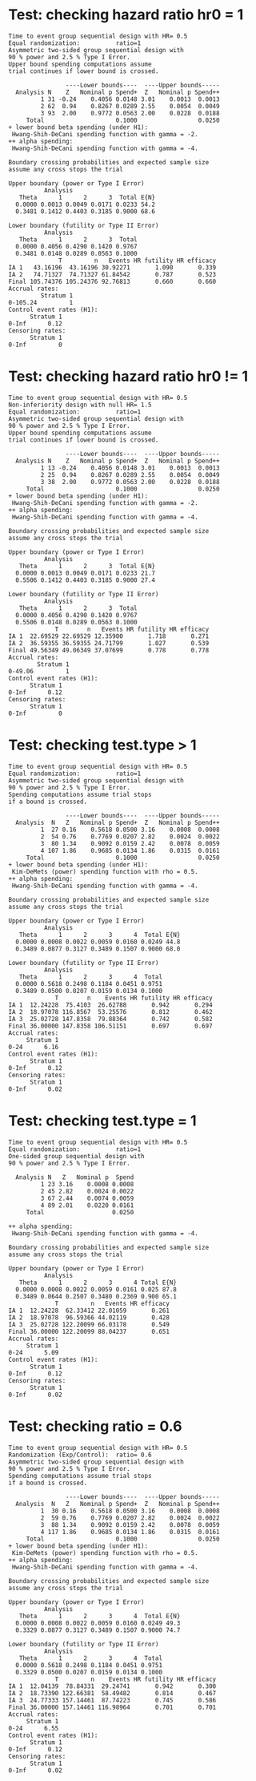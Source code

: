 # Test: checking hazard ratio hr0 = 1

    Time to event group sequential design with HR= 0.5 
    Equal randomization:          ratio=1
    Asymmetric two-sided group sequential design with
    90 % power and 2.5 % Type I Error.
    Upper bound spending computations assume
    trial continues if lower bound is crossed.
    
                    ----Lower bounds----  ----Upper bounds-----
      Analysis N    Z   Nominal p Spend+  Z   Nominal p Spend++
             1 31 -0.24    0.4056 0.0148 3.01    0.0013  0.0013
             2 62  0.94    0.8267 0.0289 2.55    0.0054  0.0049
             3 93  2.00    0.9772 0.0563 2.00    0.0228  0.0188
         Total                    0.1000                 0.0250 
    + lower bound beta spending (under H1):
     Hwang-Shih-DeCani spending function with gamma = -2.
    ++ alpha spending:
     Hwang-Shih-DeCani spending function with gamma = -4.
    
    Boundary crossing probabilities and expected sample size
    assume any cross stops the trial
    
    Upper boundary (power or Type I Error)
              Analysis
       Theta      1      2      3  Total E{N}
      0.0000 0.0013 0.0049 0.0171 0.0233 54.2
      0.3481 0.1412 0.4403 0.3185 0.9000 68.6
    
    Lower boundary (futility or Type II Error)
              Analysis
       Theta      1      2      3  Total
      0.0000 0.4056 0.4290 0.1420 0.9767
      0.3481 0.0148 0.0289 0.0563 0.1000
                  T         n   Events HR futility HR efficacy
    IA 1   43.16196  43.16196 30.92271       1.090       0.339
    IA 2   74.71327  74.71327 61.84542       0.787       0.523
    Final 105.74376 105.24376 92.76813       0.660       0.660
    Accrual rates:
             Stratum 1
    0-105.24         1
    Control event rates (H1):
          Stratum 1
    0-Inf      0.12
    Censoring rates:
          Stratum 1
    0-Inf         0

# Test: checking hazard ratio hr0 != 1

    Time to event group sequential design with HR= 0.5 
    Non-inferiority design with null HR= 1.5 
    Equal randomization:          ratio=1
    Asymmetric two-sided group sequential design with
    90 % power and 2.5 % Type I Error.
    Upper bound spending computations assume
    trial continues if lower bound is crossed.
    
                    ----Lower bounds----  ----Upper bounds-----
      Analysis N    Z   Nominal p Spend+  Z   Nominal p Spend++
             1 13 -0.24    0.4056 0.0148 3.01    0.0013  0.0013
             2 25  0.94    0.8267 0.0289 2.55    0.0054  0.0049
             3 38  2.00    0.9772 0.0563 2.00    0.0228  0.0188
         Total                    0.1000                 0.0250 
    + lower bound beta spending (under H1):
     Hwang-Shih-DeCani spending function with gamma = -2.
    ++ alpha spending:
     Hwang-Shih-DeCani spending function with gamma = -4.
    
    Boundary crossing probabilities and expected sample size
    assume any cross stops the trial
    
    Upper boundary (power or Type I Error)
              Analysis
       Theta      1      2      3  Total E{N}
      0.0000 0.0013 0.0049 0.0171 0.0233 21.7
      0.5506 0.1412 0.4403 0.3185 0.9000 27.4
    
    Lower boundary (futility or Type II Error)
              Analysis
       Theta      1      2      3  Total
      0.0000 0.4056 0.4290 0.1420 0.9767
      0.5506 0.0148 0.0289 0.0563 0.1000
                 T        n   Events HR futility HR efficacy
    IA 1  22.69529 22.69529 12.35900       1.718       0.271
    IA 2  36.59355 36.59355 24.71799       1.027       0.539
    Final 49.56349 49.06349 37.07699       0.778       0.778
    Accrual rates:
            Stratum 1
    0-49.06         1
    Control event rates (H1):
          Stratum 1
    0-Inf      0.12
    Censoring rates:
          Stratum 1
    0-Inf         0

# Test: checking test.type > 1

    Time to event group sequential design with HR= 0.5 
    Equal randomization:          ratio=1
    Asymmetric two-sided group sequential design with
    90 % power and 2.5 % Type I Error.
    Spending computations assume trial stops
    if a bound is crossed.
    
                    ----Lower bounds----  ----Upper bounds-----
      Analysis  N   Z   Nominal p Spend+  Z   Nominal p Spend++
             1  27 0.16    0.5618 0.0500 3.16    0.0008  0.0008
             2  54 0.76    0.7769 0.0207 2.82    0.0024  0.0022
             3  80 1.34    0.9092 0.0159 2.42    0.0078  0.0059
             4 107 1.86    0.9685 0.0134 1.86    0.0315  0.0161
         Total                    0.1000                 0.0250 
    + lower bound beta spending (under H1):
     Kim-DeMets (power) spending function with rho = 0.5.
    ++ alpha spending:
     Hwang-Shih-DeCani spending function with gamma = -4.
    
    Boundary crossing probabilities and expected sample size
    assume any cross stops the trial
    
    Upper boundary (power or Type I Error)
              Analysis
       Theta      1      2      3      4  Total E{N}
      0.0000 0.0008 0.0022 0.0059 0.0160 0.0249 44.8
      0.3489 0.0877 0.3127 0.3489 0.1507 0.9000 68.0
    
    Lower boundary (futility or Type II Error)
              Analysis
       Theta      1      2      3      4  Total
      0.0000 0.5618 0.2498 0.1184 0.0451 0.9751
      0.3489 0.0500 0.0207 0.0159 0.0134 0.1000
                 T        n    Events HR futility HR efficacy
    IA 1  12.24228  75.4103  26.62788       0.942       0.294
    IA 2  18.97078 116.8567  53.25576       0.812       0.462
    IA 3  25.02728 147.8358  79.88364       0.742       0.582
    Final 36.00000 147.8358 106.51151       0.697       0.697
    Accrual rates:
         Stratum 1
    0-24      6.16
    Control event rates (H1):
          Stratum 1
    0-Inf      0.12
    Censoring rates:
          Stratum 1
    0-Inf      0.02

# Test: checking test.type = 1

    Time to event group sequential design with HR= 0.5 
    Equal randomization:          ratio=1
    One-sided group sequential design with
    90 % power and 2.5 % Type I Error.
                 
      Analysis N   Z   Nominal p  Spend
             1 23 3.16    0.0008 0.0008
             2 45 2.82    0.0024 0.0022
             3 67 2.44    0.0074 0.0059
             4 89 2.01    0.0220 0.0161
         Total                   0.0250 
    
    ++ alpha spending:
     Hwang-Shih-DeCani spending function with gamma = -4.
    
    Boundary crossing probabilities and expected sample size
    assume any cross stops the trial
    
    Upper boundary (power or Type I Error)
              Analysis
       Theta      1      2      3      4 Total E{N}
      0.0000 0.0008 0.0022 0.0059 0.0161 0.025 87.8
      0.3489 0.0644 0.2507 0.3480 0.2369 0.900 65.1
                 T         n   Events HR efficacy
    IA 1  12.24228  62.33412 22.01059       0.261
    IA 2  18.97078  96.59366 44.02119       0.428
    IA 3  25.02728 122.20099 66.03178       0.549
    Final 36.00000 122.20099 88.04237       0.651
    Accrual rates:
         Stratum 1
    0-24      5.09
    Control event rates (H1):
          Stratum 1
    0-Inf      0.12
    Censoring rates:
          Stratum 1
    0-Inf      0.02

# Test: checking ratio = 0.6

    Time to event group sequential design with HR= 0.5 
    Randomization (Exp/Control):  ratio= 0.6 
    Asymmetric two-sided group sequential design with
    90 % power and 2.5 % Type I Error.
    Spending computations assume trial stops
    if a bound is crossed.
    
                    ----Lower bounds----  ----Upper bounds-----
      Analysis  N   Z   Nominal p Spend+  Z   Nominal p Spend++
             1  30 0.16    0.5618 0.0500 3.16    0.0008  0.0008
             2  59 0.76    0.7769 0.0207 2.82    0.0024  0.0022
             3  88 1.34    0.9092 0.0159 2.42    0.0078  0.0059
             4 117 1.86    0.9685 0.0134 1.86    0.0315  0.0161
         Total                    0.1000                 0.0250 
    + lower bound beta spending (under H1):
     Kim-DeMets (power) spending function with rho = 0.5.
    ++ alpha spending:
     Hwang-Shih-DeCani spending function with gamma = -4.
    
    Boundary crossing probabilities and expected sample size
    assume any cross stops the trial
    
    Upper boundary (power or Type I Error)
              Analysis
       Theta      1      2      3      4  Total E{N}
      0.0000 0.0008 0.0022 0.0059 0.0160 0.0249 49.3
      0.3329 0.0877 0.3127 0.3489 0.1507 0.9000 74.7
    
    Lower boundary (futility or Type II Error)
              Analysis
       Theta      1      2      3      4  Total
      0.0000 0.5618 0.2498 0.1184 0.0451 0.9751
      0.3329 0.0500 0.0207 0.0159 0.0134 0.1000
                 T         n    Events HR futility HR efficacy
    IA 1  12.04139  78.84331  29.24741       0.942       0.300
    IA 2  18.73390 122.66381  58.49482       0.814       0.467
    IA 3  24.77333 157.14461  87.74223       0.745       0.586
    Final 36.00000 157.14461 116.98964       0.701       0.701
    Accrual rates:
         Stratum 1
    0-24      6.55
    Control event rates (H1):
          Stratum 1
    0-Inf      0.12
    Censoring rates:
          Stratum 1
    0-Inf      0.02

